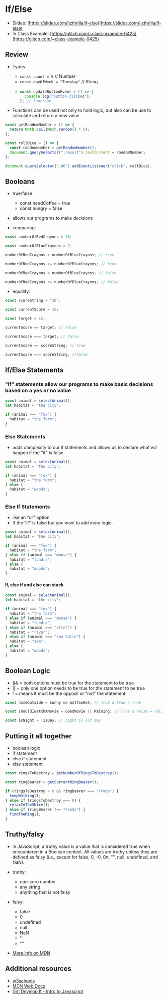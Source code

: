 # If/Else

- Slides: [https://slides.com/lizthrilla/if-else](https://slides.com/lizthrilla/if-else)
- In Class Example: [https://glitch.com/~class-example-0425](https://glitch.com/~class-example-0425)

## Review

- Types

  - `const count = 5` // Number
  - `const dayOfWeek = "Tuesday"` // String
  - ```javascript
    const updateButtonEvent = () => {
      console.log("button clicked");
    }; // function
    ```

- Functions can be used not only to hold logic, but also can be use to calculate and return a new value

```javascript
const getRandomNumber = () => {
  return Math.ceil(Math.random() * 6);
};

const rollDice = () => {
  const randomNumber = getRandomNumber();
  document.querySelector(".result").textContent = randomNumber;
};

document.querySelector(".d6").addEventListener("click", rollDice);
```

## Booleans

- true/false
  - const needCoffee = true
  - const hungry = false
- allows our programs to make decisions

- comparing:

```javascript
const numberOfRedCrayons = 10;

const numberOfBlueCrayons = 7;

numberOfRedCrayons > numberOfBlueCrayons; // true

numberOfRedCrayons >= numberOfBlueCrayons; // true

numberOfRedCrayons < numberOfBlueCrayons; // false

numberOfRedCrayons <= numberOfBlueCrayons; // false
```

- equality:

```javascript
const scoreString = "10";

const currentScore = 10;

const target = 15;

currentScore == target; // false

currentScore === target; // false

currentScore == scoreString; // true

currentScore === scoreString; //false
```

## If/Else Statements

### "if" statements allow our programs to make basic decisions based on a yes or no value

```javascript
const animal = selectAnimal();
let habitat = "the city";

if (animal === "fox") {
  habitat = "the farm";
}
```

### Else Statements

- adds complexity to our if statements and allows us to declare what will happen if the "if" is false

```javascript
const animal = selectAnimal();
let habitat = "the city";

if (animal === "fox") {
  habitat = "the farm";
} else {
  habitat = "woods";
}
```

### Else If Statements

- like an "or" option.
- If the "if" is false but you want to add more logic.

```javascript
const animal = selectAnimal();
let habitat = "the city";

if (animal === "fox") {
  habitat = "the farm";
} else if (animal === "moose") {
  habitat = "tundra";
} else {
  habitat = "woods";
}
```

#### If, else if and else can stack

```javascript
const animal = selectAnimal();
let habitat = "the city";

if (animal === "fox") {
  habitat = "the farm";
} else if (animal === "moose") {
  habitat = "tundra";
} else if (animal === "otter") {
  habitat = "river";
} else if (animal === "sea tutle") {
  habitat = "sea";
} else {
  habitat = "woods";
}
```

## Boolean Logic

- && = both options must be true for the statement to be true
- || = only one option needs to be true for the statement to be true
- ! = means it must be the opposit or "not" the statement

```javascript
const niceOutside = sunny && notTooHot; // True & True = true

const shouldIwatchAMovie = GoodMovie || Raining; // True & False = False

const isNight = !isDay; // night is not day
```

## Putting it all together

- boolean logic
- if statement
- else if statement
- else statement

```javascript
const ringsToDestroy = getNumberOfRingsToDestroy();

const ringBearer = getCurrentRingBearer();

if (ringsToDestroy > 0 && ringBearer === "Frodo") {
  keepWalking();
} else if (ringsToDestroy === 0) {
  relaxInTheShire();
} else if (ringBearer !== "Frodo") {
  findTheRing();
}
```

## Truthy/falsy

- In JavaScript, a truthy value is a value that is considered true when encountered in a Boolean context. All values are truthy unless they are defined as falsy (i.e., except for false, 0, -0, 0n, "", null, undefined, and NaN).

- truthy:

    - non-zero number
    - any string
    - anything that is not falsy

- falsy:
    - false
    - 0
    - undefined
    - null
    - NaN
    - ''
    - ""

- [More info on MDN](https://developer.mozilla.org/en-US/docs/Glossary/Truthy)

## Additional resources

- [w3schools](https://www.w3schools.com/js/js_intro.asp)
- [MDN Web Docs](https://developer.mozilla.org/en-US/docs/Web/JavaScript/A_re-introduction_to_JavaScript)
- [Girl Develop It - Intro to Javascript](https://www.girldevelopit.com/materials/intro-js)
